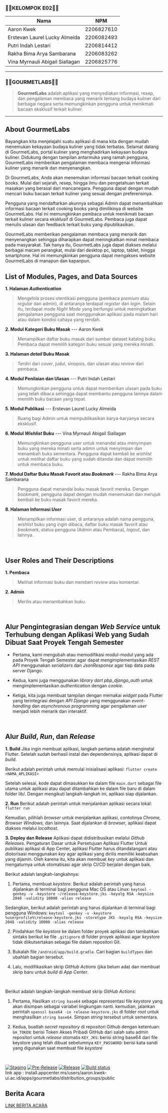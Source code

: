 ### 🧝🏼KELOMPOK E02🧝🏼
| Nama | NPM |
| --- | --- |
| Aaron Kwek | 2206827610 |
| Erstevan Laurel Lucky Almeida | 2206082493 |
| Putri Indah Lestari | 2206814412 |
| Rakha Bima Arya Sambarana | 2206083262 |
| Vina Myrnauli Abigail Siallagan | 2206825776 |
<hr>

### 🥖🥗GOURMETLABS🥗🥖

> **GourmetLabs** adalah aplikasi yang menyediakan informasi, resep, dan pengalaman membaca yang menarik tentang budaya kuliner dari berbagai negara serta memungkinkan pengguna untuk menikmati bacaan eksklusif terkait kuliner.
<hr>

## About GourmetLabs
Bayangkan kita menjelajahi suatu aplikasi di mana kita dengan mudah menemukan kekayaan budaya kuliner yang tidak terbatas. Selamat datang di GourmetLabs, portal kuliner yang menghadirkan kekayaan budaya kuliner. Didukung dengan tampilan antarmuka yang ramah pengguna, GourmetLabs memberikan pengalaman membaca mengenai informasi kuliner yang menarik dan menyenangkan.

Di GourmetLabs, Anda akan menemukan informasi bacaan terkait cooking books. Mulai dari sejarah, resep, hingga ilmu dan pengetahuan terkait masakan yang berasal dari mancanegara. Pengguna dapat dengan mudah mencari buku bacaan terkait kuliner yang sesuai dengan preferensinya. 

Pengguna yang mendaftarkan akunnya sebagai Admin dapat menambahkan informasi bacaan terkait cooking books yang dimilikinya di website GourmetLabs. Hal ini memungkinkan pembaca untuk menikmati bacaan terkait kuliner secara eksklusif di GourmetLabs. Pembaca juga dapat menulis ulasan dan feedback terkait buku yang dipublikasikan.

GourmetLabs memberikan pengalaman membaca yang menarik dan menyenangkan sehingga diharapkan dapat meningkatkan minat membaca pada masyarakat. Tak hanya itu, GourmetLabs juga dapat diakses melalui berbagai macam perangkat, mulai dari desktop pc, laptop, tablet, hingga smartphone. Hal ini memungkinkan pengguna dapat mengakses website GourmetLabs di manapun dan kapanpun.
<br>

## List of Modules, Pages, and Data Sources
**1. Halaman *Authentication*** 
> Mengelola proses otentikasi pengguna (pembaca *premium* atau *regular* dan admin), di antaranya terdapat *register* dan *login*. Selain itu, terdapat mode *Night Mode* yang berfungsi untuk meningkatkan pengalaman pengguna saat menggunakan aplikasi pada malam hari atau dalam kondisi cahaya yang rendah.

**2. Modul Kategori Buku Masak** --- Aaron Kwek
> Menampilkan daftar buku masak dari sumber dataset katalog buku. Pembaca dapat memilih kategori buku sesuai yang mereka minati.

**3. Halaman *detail* Buku Masak**
> Terdiri dari *cover*, judul, sinopsis, dan ulasan atau *review* dari pembaca.

**4. Modul Penilaian dan Ulasan** ---  Putri Indah Lestari
> Memungkinkan pengguna untuk dapat memberikan ulasan pada buku yang telah dibaca sehingga dapat membantu pengguna lainnya dalam memilih buku bacaan yang tepat.

**5. Modul Publikasi** --- Erstevan Laurel Lucky Almeida
> Ruang bagi Admin untuk mempublikasikan karya-karyanya secara eksklusif.

**6. Modul *Wishlist* Buku** --- Vina Myrnauli Abigail Siallagan
> Memungkinkan pengguna user untuk menandai atau menyimpan buku yang mereka minati serta admin untuk menyimpan dan menambah buku sementara. Pengguna dapat kembali ke *wishlist* untuk melihat daftar buku yang sudah ditandai dan dapat memilih untuk membaca buku.

**7. Modul Daftar Buku Masak Favorit atau *Bookmark*** --- Rakha Bima Arya Sambarana
> Pengguna dapat menandai buku masak favorit mereka. Dengan *bookmark*, pengguna dapat dengan mudah menemukan dan merujuk kembali ke buku masak favorit mereka. 

**8. Halaman Informasi *User***
> Menampilkan informasi user, di antaranya adalah nama pengguna, *wishlist* buku yang ingin dibaca, daftar buku masak favorit atau *bookmark*, status pengguna (Admin atau Pembaca), *logout*, dan lainnya. 
<br>

## User Roles and Their Descriptions
**1. Pembaca**
> Melihat informasi buku dan memberi *review* atau komentar.

**2. Admin**
> Merilis atau menambahkan buku.
<br>

## Alur Pengintegrasian dengan *Web Service* untuk Terhubung dengan Aplikasi Web yang Sudah Dibuat Saat Proyek Tengah Semester
* Pertama, kami mengubah atau memodifikasi modul-modul yang ada pada Proyek Tengah Semester agar dapat mengimplementasikan *REST API* menggunakan *serializers* dan *JsonResponse* agar tiap data pada server Django. 

* Kedua, kami juga menggunakan *library dart pbp_django_auth* untuk mengimplementasikan *authentication* dengan *cookie*.

* Ketiga, kita juga membuat tampilan dengan memakai *widget* pada Flutter yang terintegrasi dengan *API Django* yang menggunakan *event-handling* dan *asynchronous programming* agar pengalaman *user* menjadi lebih menarik dan interaktif. 
<br>

## Alur *Build*, *Run*, dan *Release*
**1. Build**
Jika ingin membuat aplikasi, langkah pertama adalah menginstal Flutter. Setelah sudah berhasil instal dan dependensinya, aplikasi dapat di *build*. 

Berikut adalah perintah untuk memulai inisialisasi aplikasi:
`flutter create <NAMA_APLIKASI>`

Setelah selesai, kode dapat dimasukkan ke dalam file `main.dart` sebagai file utama untuk aplikasi atau dapat ditambahkan ke dalam file baru di dalam folder lib/. Dengan mengikuti langkah-langkah ini, aplikasi siap dijalankan. 
<br>

**2. Run**
Berikut adalah perintah untuk menjalankan aplikasi secara lokal:
`flutter run`

Kemudian, pilihlah *browser* untuk menjalankan aplikasi, contohnya *Chrome, Browser Windows,* dan lainnya. Saat dijalankan di *browser*, aplikasi dapat diakses melalui *localhost*.
<br>

**3. Deploy dan Release**
Aplikasi dapat didistribusikan melalui *Github Releases*. Pengaturan Dasar untuk Persetujuan Aplikasi Flutter Untuk publikasi aplikasi di App Center, aplikasi Flutter harus ditandatangani atau diotorisasi menggunakan *key* agar aplikasi yang dirilis memiliki keabsahan yang dijamin. Oleh karena itu, kita akan membuat *key* untuk aplikasi dan mengaturnya untuk otomatisasi agar skrip CI/CD berjalan dengan baik.
<br>

Berikut adalah langkah-langkahnya:
1. Pertama, membuat *keystore*.
Berikut adalah perintah yang harus dijalankan di terminal bagi pengguna Mac OS atau Linux:
`keytool -genkey -v -keystore ~/release-keystore.jks -keyalg RSA -keysize 2048 -validity 10000 -alias release`

Sedangkan, berikut adalah perintah ang harus dijalankan di terminal bagi pengguna Windows:
`keytool -genkey -v -keystore %userprofile%\release-keystore.jks -storetype JKS -keyalg RSA -keysize 2048 -validity 10000 -alias release`

2. Pindahkan file *keystore* ke dalam folder proyek aplikasi dan tambahkan sintaks berikut ke file `.gitignore` di folder proyek aplikasi agar *keystore* tidak diikutsertakan sebagai file dalam repositori Git.

3. Bukalah file `/android/app/build.gradle`. Cari bagian `buildTypes` dan ubahlah bagian tersebut.

4. Lalu, modifikasikan skrip *GitHub Actions* (jika belum ada) dan membuat skrip baru untuk *build* di *App Center*.
<br>

Berikut adalah langkah-langkah membuat skrip *GitHub Actions*:
1. Pertama, Hasilkan `string base64` sebagai representasi file *keystore* yang akan disimpan sebagai variabel lingkungan nanti. kemudian, jalankan perintah `openssl base64 -in release-keystore.jks` di folder *root* untuk menghasilkan `string base64`. Simpan *string* tersebut untuk sementara.

2. Kedua, buatlah *secret repository* di repositori Github dengan ketentuan:
`GH_TOKEN`: berisi Token Akses Pribadi GitHub dari salah satu admin repositori untuk *release* otomatis 
`KEY_JKS`: berisi string base64 dari file keystore yang telah dibuat sebelumnya 
`KEY_PASSWORD`: berisi kata sandi yang digunakan saat membuat file *keystore* 

<br>

[![Staging](https://github.com/PBP-Gasal23-E02/Projek-Akhir-Semester/actions/workflows/staging.yml/badge.svg)](https://github.com/PBP-Gasal23-E02/Projek-Akhir-Semester/actions/workflows/staging.yml) [![Pre-Release](https://github.com/PBP-Gasal23-E02/Projek-Akhir-Semester/actions/workflows/pre-release.yml/badge.svg)](https://github.com/PBP-Gasal23-E02/Projek-Akhir-Semester/actions/workflows/pre-release.yml) [![Release](https://github.com/PBP-Gasal23-E02/Projek-Akhir-Semester/actions/workflows/release.yml/badge.svg)](https://github.com/PBP-Gasal23-E02/Projek-Akhir-Semester/actions/workflows/release.yml) [![Build status](https://build.appcenter.ms/v0.1/apps/c0066952-3bf4-4cab-ae2d-ea2272cb636e/branches/main/badge)](https://appcenter.ms)
<br>
link app : install.appcenter.ms/users/aaron.kwek-ui.ac.id/apps/gourmetlabs/distribution_groups/public
<br> 
## Berita Acara
[LINK BERITA ACARA](https://docs.google.com/spreadsheets/d/1n_Jr3YN25hIqkiWLAXWucOkXikMt0hyNhiT75TY3zc8/edit#gid=226615022)
